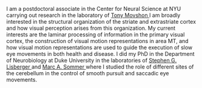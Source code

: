 <p>I am a postdoctoral associate in the Center for Neural Science at NYU carrying out research in the laboratory of <a href="//www.cns.nyu.edu/corefaculty/Movshon.php"> Tony Movshon </a>
I am broadly interested in the structural organization of the striate and extrastriate cortex and how visual perception arises from this organization. My current interests are the laminar processing of information in the primary visual cortex, the construction of visual motion representations in area MT, and how visual motion representations are used to guide the execution of slow eye movements in both health and disease.
I did my PhD in the Department of Neurobiology at Duke University in the laboratories of <a href="//www.neuro.duke.edu/research/faculty-labs/lisberger-lab"> Stephen G. Lisberger </a> and
<a href="//sommerlab.pratt.duke.edu"> Marc A. Sommer </a> where I studied the role of different sites of the cerebellum in the control of smooth pursuit and saccadic eye movements. 
